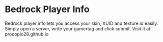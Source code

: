 # Bedrock Player Info
Bedrock player info lets you access your skin, XUID and texture id easily. Simply open a server, write your gamertag and click submit.
Visit it at procopio28.github.io

